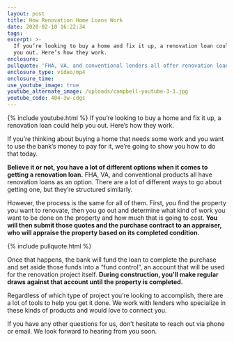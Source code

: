 ```yaml
---
layout: post
title: How Renovation Home Loans Work
date: 2020-02-10 16:22:34
tags:
excerpt: >-
  If you’re looking to buy a home and fix it up, a renovation loan could help
  you out. Here’s how they work.
enclosure:
pullquote: 'FHA, VA, and conventional lenders all offer renovation loans.'
enclosure_type: video/mp4
enclosure_time:
use_youtube_image: true
youtube_alternate_image: /uploads/campbell-youtube-3-1.jpg
youtube_code: 404-3w-cdgs
---
```


{% include youtube.html %} If you’re looking to buy a home and fix it up, a renovation loan could help you out. Here’s how they work.

If you’re thinking about buying a home that needs some work and you want to use the bank’s money to pay for it, we’re going to show you how to do that today.

**Believe it or not, you have a lot of different options when it comes to getting a renovation loan.** FHA, VA, and conventional products all have renovation loans as an option. There are a lot of different ways to go about getting one, but they’re structured similarly.

However, the process is the same for all of them. First, you find the property you want to renovate, then you go out and determine what kind of work you want to be done on the property and how much that is going to cost. **You will then submit those quotes and the purchase contract to an appraiser, who will appraise the property based on its completed condition.**

{% include pullquote.html %}

Once that happens, the bank will fund the loan to complete the purchase and set aside those funds into a “fund control”, an account that will be used for the renovation project itself. **During construction, you'll make regular draws against that account until the property is completed.**

Regardless of which type of project you’re looking to accomplish, there are a lot of tools to help you get it done. We work with lenders who specialize in these kinds of products and would love to connect you.

If you have any other questions for us, don’t hesitate to reach out via phone or email. We look forward to hearing from you soon.

&nbsp;